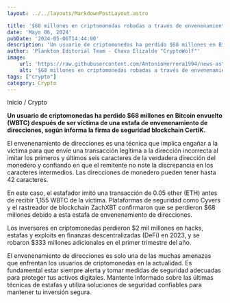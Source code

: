 ```yaml
---
layout: ../../layouts/MarkdownPostLayout.astro

title: '$68 millones en criptomonedas robadas a través de envenenamiento de direcciones'
date: 'Mayo 06, 2024'
pubDate: '2024-05-06T14:44:00'
description: 'Un usuario de criptomonedas ha perdido $68 millones en Bitcoin después de ser víctima de una estafa de envenenamiento de direcciones.'
author: 'Plankton Editorial Team - Chava Elizalde "CryptoWolf"'
image:
    url: 'https://raw.githubusercontent.com/AntonioHerrera1994/news-astro/master/src/assets/crypto/crypto123.webp'
    alt: '$68 millones en criptomonedas robadas a través de envenenamiento de direcciones'
tags: ["crypto"]
category: Crypto
---
```


<span><a href="/" style="text-decoration:none;color:#0F1416">Inicio</a> / <a href="/crypto" style="text-decoration:none;color:#0F1416">Crypto</a></span>

<p style="font-weight: bold;">Un usuario de criptomonedas ha perdido $68 millones en Bitcoin envuelto (WBTC) después de ser víctima de una estafa de envenenamiento de direcciones, según informa la firma de seguridad blockchain CertiK.</p>

El envenenamiento de direcciones es una técnica que implica engañar a la víctima para que envíe una transacción legítima a la dirección incorrecta al imitar los primeros y últimos seis caracteres de la verdadera dirección del monedero y confiando en que el remitente no note la discrepancia en los caracteres intermedios. Las direcciones de monedero pueden tener hasta 42 caracteres.

En este caso, el estafador imitó una transacción de 0.05 ether (ETH) antes de recibir 1,155 WBTC de la víctima.
Plataformas de seguridad como Cyvers y el rastreador de blockchain ZachXBT confirmaron que se perdieron $68 millones debido a esta estafa de envenenamiento de direcciones.

Los inversores en criptomonedas perdieron $2 mil millones en hacks, estafas y exploits en finanzas descentralizadas (DeFi) en 2023, y se robaron $333 millones adicionales en el primer trimestre del año.

El envenenamiento de direcciones es solo una de las muchas amenazas que enfrentan los usuarios de criptomonedas en la actualidad. Es fundamental estar siempre alerta y tomar medidas de seguridad adecuadas para proteger tus activos digitales. Mantente informado sobre las últimas técnicas de estafas y utiliza soluciones de seguridad confiables para mantener tu inversión segura.
